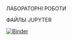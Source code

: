 ЛАБОРАТОРНІ РОБОТИ 

ФАЙЛЫ JUPYTER

[![Binder](https://mybinder.org/badge_logo.svg)](https://mybinder.org/v2/gh/5Tango2/labrob1/main?urlpath=https%3A%2F%2Fgithub.com%2F5Tango2%2Flabrob1%2Fblob%2Fmain%2F%25D0%25BB%25D0%25B0%25D0%25B1%25E2%2584%25963.ipynb)
